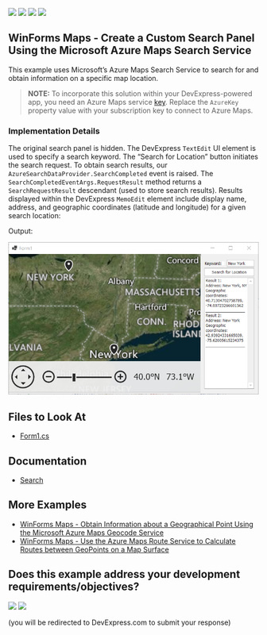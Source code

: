 <!-- default badges list -->
![](https://img.shields.io/endpoint?url=https://codecentral.devexpress.com/api/v1/VersionRange/888577927/24.2.2%2B)
[![](https://img.shields.io/badge/Open_in_DevExpress_Support_Center-FF7200?style=flat-square&logo=DevExpress&logoColor=white)](https://supportcenter.devexpress.com/ticket/details/T1263358)
[![](https://img.shields.io/badge/📖_How_to_use_DevExpress_Examples-e9f6fc?style=flat-square)](https://docs.devexpress.com/GeneralInformation/403183)
[![](https://img.shields.io/badge/💬_Leave_Feedback-feecdd?style=flat-square)](#does-this-example-address-your-development-requirementsobjectives)
<!-- default badges end -->
## WinForms Maps - Create a Custom Search Panel Using the Microsoft Azure Maps Search Service

This example uses Microsoft’s Azure Maps Search Service to search for and obtain information on a specific map location. 

> **NOTE:**
> To incorporate this solution within your DevExpress-powered app, you need an Azure Maps service [key](https://learn.microsoft.com/en-us/azure/azure-maps/quick-demo-map-app#get-the-subscription-key-for-your-account). Replace the `AzureKey` property value with your subscription key to connect to Azure Maps.

### Implementation Details 

The original search panel is hidden. The DevExpress `TextEdit` UI element is used to specify a search keyword.  The “Search for Location” button initiates the search request. To obtain search results, our `AzureSearchDataProvider.SearchCompleted` event is raised. The `SearchCompletedEventArgs.RequestResult` method returns a `SearchRequestResult` descendant (used to store search results). Results displayed within the DevExpress `MemoEdit` element include display name, address, and geographic coordinates (latitude and longitude) for a given search location: 

Output: 

![](/image/image.png)

## Files to Look At

* [Form1.cs](./CS/AzureMapSearch/Form1.cs) 

## Documentation

* [Search](https://docs.devexpress.com/WindowsForms/16711/controls-and-libraries/map-control/gis-data/search?v=24.2)

## More Examples 

- [WinForms Maps - Obtain Information about a Geographical Point Using the Microsoft Azure Maps Geocode Service](https://github.com/DevExpress-Examples/map-for-winforms-azure-geocoding)
- [WinForms Maps - Use the Azure Maps Route Service to Calculate Routes between GeoPoints on a Map Surface](https://github.com/DevExpress-Examples/map-for-winforms-azure-routing)
<!-- feedback -->
## Does this example address your development requirements/objectives?

[<img src="https://www.devexpress.com/support/examples/i/yes-button.svg"/>](https://www.devexpress.com/support/examples/survey.xml?utm_source=github&utm_campaign=map-for-winforms-azure-search&~~~was_helpful=yes) [<img src="https://www.devexpress.com/support/examples/i/no-button.svg"/>](https://www.devexpress.com/support/examples/survey.xml?utm_source=github&utm_campaign=map-for-winforms-azure-search&~~~was_helpful=no)

(you will be redirected to DevExpress.com to submit your response)
<!-- feedback end -->
